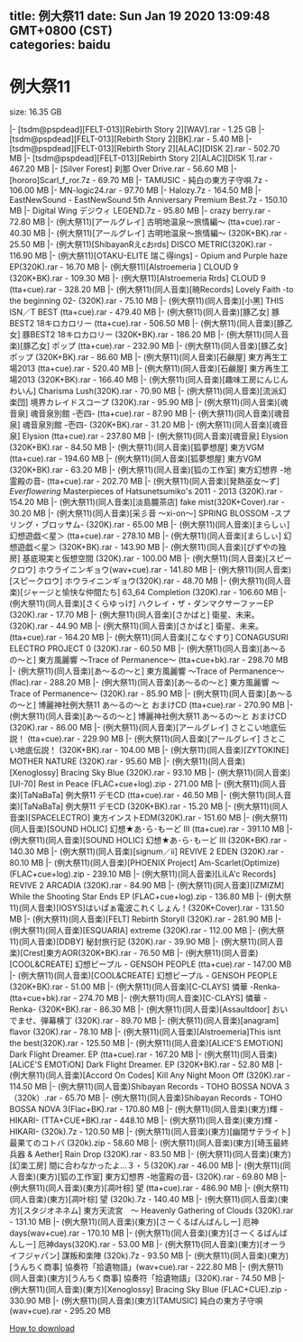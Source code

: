 
title: 例大祭11
date: Sun Jan 19 2020 13:09:48 GMT+0800 (CST)    
categories: baidu
---

# 例大祭11
size: 16.35 GB
 
 
|- [tsdm@pspdead][FELT-013][Rebirth Story 2][WAV].rar - 1.25 GB
|- [tsdm@pspdead][FELT-013][Rebirth Story 2][BK].rar - 5.40 MB
|- [tsdm@pspdead][FELT-013][Rebirth Story 2][ALAC][DISK 2].rar - 502.70 MB
|- [tsdm@pspdead][FELT-013][Rebirth Story 2][ALAC][DISK 1].rar - 467.20 MB
|- [Silver Forest] 刹那 Over Drive.rar - 56.60 MB
|- [hororo]Scarl_f_ror.7z - 69.70 MB
|- TAMUSIC - 純白の東方子守唄.7z - 106.00 MB
|- MN-logic24.rar - 97.70 MB
|- Halozy.7z - 164.50 MB
|- EastNewSound  - EastNewSound 5th Anniversary Premium Best.7z - 150.10 MB
|- Digital Wing デジウィ LEGEND.7z - 95.80 MB
|- crazy berry.rar - 72.80 MB
|- (例大祭11)[アールグレイ] 古明地温泉～旅情編～ (tta+cue).rar - 40.30 MB
|- (例大祭11)[アールグレイ] 古明地温泉～旅情編～ (320K+BK).rar - 25.50 MB
|- (例大祭11)[ShibayanRえcおrds] DISCO METRIC(320K).rar - 116.90 MB
|- (例大祭11)[OTAKU-ELITE 瑞こ得ings] - Opium and Purple haze EP(320K).rar - 16.70 MB
|- (例大祭11)[Alstroemeria ] CLOUD 9 (320K+BK).rar - 109.30 MB
|- (例大祭11)[Alstroemeria Rrds] CLOUD 9 (tta+cue).rar - 328.20 MB
|- (例大祭11)(同人音楽)[暁Records] Lovely Faith -to the beginning 02- (320K).rar - 75.10 MB
|- (例大祭11)(同人音楽)[小黑] THIS ISN／T BEST (tta+cue).rar - 479.40 MB
|- (例大祭11)(同人音楽)[豚乙女] 豚BEST2 18キロカロリー (tta+cue).rar - 506.50 MB
|- (例大祭11)(同人音楽)[豚乙女] 豚BEST2 18キロカロリー (320K+BK).rar - 186.20 MB
|- (例大祭11)(同人音楽)[豚乙女] ポップ (tta+cue).rar - 232.90 MB
|- (例大祭11)(同人音楽)[豚乙女] ポップ (320K+BK).rar - 86.60 MB
|- (例大祭11)(同人音楽)[石鹸屋] 東方再生工場2013 (tta+cue).rar - 520.40 MB
|- (例大祭11)(同人音楽)[石鹸屋] 東方再生工場2013 (320K+BK).rar - 166.40 MB
|- (例大祭11)(同人音楽)[趣味工房にんじんわいん] Charisma Lush(320K).rar - 70.90 MB
|- (例大祭11)(同人音楽)[流派幻楽団] 境界カレイドスコープ (320K).rar - 95.90 MB
|- (例大祭11)(同人音楽)[魂音泉] 魂音泉別館 -壱四- (tta+cue).rar - 87.90 MB
|- (例大祭11)(同人音楽)[魂音泉] 魂音泉別館 -壱四- (320K+BK).rar - 31.20 MB
|- (例大祭11)(同人音楽)[魂音泉] Elysion (tta+cue).rar - 237.80 MB
|- (例大祭11)(同人音楽)[魂音泉] Elysion (320K+BK).rar - 84.50 MB
|- (例大祭11)(同人音楽)[狐夢想屋] 東方VGM (tta+cue).rar - 194.60 MB
|- (例大祭11)(同人音楽)[狐夢想屋] 東方VGM (320K+BK).rar - 63.20 MB
|- (例大祭11)(同人音楽)[狐の工作室] 東方幻想界 -地霊殿の音- (tta+cue).rar - 202.70 MB
|- (例大祭11)(同人音楽)[発熱巫女～ず] _Everflowering_ Masterpieces of Hatsunetsumiko's 2011 - 2013 (320K).rar - 154.20 MB
|- (例大祭11)(同人音楽)[淡島朧茶店] fake mist(320K+Cover).rar - 30.20 MB
|- (例大祭11)(同人音楽)[采彡音 ～xi-on～] SPRING BLOSSOM -スプリング・ブロッサム- (320K).rar - 65.00 MB
|- (例大祭11)(同人音楽)[まらしぃ] 幻想遊戯＜星＞ (tta+cue).rar - 278.10 MB
|- (例大祭11)(同人音楽)[まらしぃ] 幻想遊戯＜星＞ (320K+BK).rar - 143.90 MB
|- (例大祭11)(同人音楽)[ぴずやの独房] 基底現実と仮想空間 (320K).rar - 100.00 MB
|- (例大祭11)(同人音楽)[スピークロウ] ホウライニンギョウ(wav+cue).rar - 141.80 MB
|- (例大祭11)(同人音楽)[スピークロウ] ホウライニンギョウ(320K).rar - 48.70 MB
|- (例大祭11)(同人音楽)[ジャージと愉快な仲間たち] 63_64 Completion (320K).rar - 106.60 MB
|- (例大祭11)(同人音楽)[さくらゆっけ] ハクレイ・ザ・ダンマクサーファーEP (320K).rar - 17.70 MB
|- (例大祭11)(同人音楽)[さかばと] 衛星、未来。(320K).rar - 44.90 MB
|- (例大祭11)(同人音楽)[さかばと] 衛星、未来。 (tta+cue).rar - 164.20 MB
|- (例大祭11)(同人音楽)[こなぐすり] CONAGUSURI ELECTRO PROJECT 0 (320K).rar - 60.50 MB
|- (例大祭11)(同人音楽)[あ～るの～と] 東方風麗響 ～Trace of Permanence～ (tta+cue+bk).rar - 298.70 MB
|- (例大祭11)(同人音楽)[あ～るの～と] 東方風麗響 ～Trace of Permanence～ (flac).rar - 288.20 MB
|- (例大祭11)(同人音楽)[あ～るの～と] 東方風麗響 ～Trace of Permanence～ (320K).rar - 85.90 MB
|- (例大祭11)(同人音楽)[あ～るの～と] 博麗神社例大祭11 あ～るの～と おまけCD (tta+cue).rar - 270.90 MB
|- (例大祭11)(同人音楽)[あ～るの～と] 博麗神社例大祭11 あ～るの～と おまけCD (320K).rar - 86.00 MB
|- (例大祭11)(同人音楽)[アールグレイ] さとこい地底伝説！ (tta+cue).rar - 229.90 MB
|- (例大祭11)(同人音楽)[アールグレイ] さとこい地底伝説！ (320K+BK).rar - 104.00 MB
|- (例大祭11)(同人音楽)[ZYTOKINE] MOTHER NATURE (320K).rar - 95.60 MB
|- (例大祭11)(同人音楽)[Xenoglossy] Bracing Sky Blue (320K).rar - 93.10 MB
|- (例大祭11)(同人音楽)[UI-70] Rest in Peace (FLAC+cue+log).zip - 271.00 MB
|- (例大祭11)(同人音楽)[TaNaBaTa] 例大祭11 デモCD (tta+cue).rar - 46.50 MB
|- (例大祭11)(同人音楽)[TaNaBaTa] 例大祭11 デモCD (320K+BK).rar - 15.20 MB
|- (例大祭11)(同人音楽)[SPACELECTRO] 東方インストEDM(320K).rar - 151.60 MB
|- (例大祭11)(同人音楽)[SOUND HOLIC] 幻想★あ･ら･もーど III (tta+cue).rar - 391.10 MB
|- (例大祭11)(同人音楽)[SOUND HOLIC] 幻想★あ･ら･もーど III (320K+BK).rar - 140.30 MB
|- (例大祭11)(同人音楽)[signum／ii] REVIVE 2 EDEN (320K).rar - 80.10 MB
|- (例大祭11)(同人音楽)[PHOENIX Project] Am-Scarlet(Optimize) (FLAC+cue+log).zip - 239.10 MB
|- (例大祭11)(同人音楽)[LiLA'c Records] REVIVE 2 ARCADIA (320K).rar - 84.90 MB
|- (例大祭11)(同人音楽)[IZMIZM] While the Shooting Star Ends EP (FLAC+cue+log).zip - 136.80 MB
|- (例大祭11)(同人音楽)[IOSYS]はいぱぁ電波これくしょん！(320K+Cover).rar - 131.50 MB
|- (例大祭11)(同人音楽)[FELT] Rebirth StoryⅡ (320K).rar - 281.90 MB
|- (例大祭11)(同人音楽)[ESQUARIA] extreme (320K).rar - 112.00 MB
|- (例大祭11)(同人音楽)[DDBY] 秘封旅行記 (320K).rar - 39.90 MB
|- (例大祭11)(同人音楽)[Crest]東方AOR(320K+BK).rar - 76.50 MB
|- (例大祭11)(同人音楽)[COOL&CREATE] 幻想ピープル - GENSOH PEOPLE (tta+cue).rar - 147.00 MB
|- (例大祭11)(同人音楽)[COOL&CREATE] 幻想ピープル - GENSOH PEOPLE (320K+BK).rar - 51.00 MB
|- (例大祭11)(同人音楽)[C-CLAYS] 憐華 -Renka- (tta+cue+bk).rar - 274.70 MB
|- (例大祭11)(同人音楽)[C-CLAYS] 憐華 -Renka- (320K+BK).rar - 86.30 MB
|- (例大祭11)(同人音楽)[Assaultdoor] おいでませ、弾幕横丁 (320K).rar - 89.70 MB
|- (例大祭11)(同人音楽)[anagram] flavor (320K).rar - 78.10 MB
|- (例大祭11)(同人音楽)[Alstroemeria]This isnt the best(320K).rar - 125.50 MB
|- (例大祭11)(同人音楽)[ALiCE'S EMOTiON] Dark Flight Dreamer. EP (tta+cue).rar - 167.20 MB
|- (例大祭11)(同人音楽)[ALiCE'S EMOTiON] Dark Flight Dreamer. EP (320K+BK).rar - 52.80 MB
|- (例大祭11)(同人音楽)[Accord On Codes] Kill Any Night Moon Off (320K).rar - 114.50 MB
|- (例大祭11)(同人音楽)Shibayan Records - TOHO BOSSA NOVA 3（320k）.rar - 65.70 MB
|- (例大祭11)(同人音楽)Shibayan Records - TOHO BOSSA NOVA 3(Flac+BK).rar - 170.80 MB
|- (例大祭11)(同人音楽)(東方)輝 -HIKARI- (TTA+CUE+BK).rar - 448.10 MB
|- (例大祭11)(同人音楽)(東方)輝 -HIKARI- (320k).7z - 120.50 MB
|- (例大祭11)(同人音楽)(東方)[幽閉サテライト] 最果てのコトバ (320k).zip - 58.60 MB
|- (例大祭11)(同人音楽)(東方)[埼玉最終兵器 & Aether] Rain Drop (320K).rar - 83.50 MB
|- (例大祭11)(同人音楽)(東方)[幻楽工房] 間に合わなかったよ…３・５(320K).rar - 46.00 MB
|- (例大祭11)(同人音楽)(東方)[狐の工作室] 東方幻想界 -地霊殿の音- (320K).rar - 69.80 MB
|- (例大祭11)(同人音楽)(東方)[凋叶棕] 望 (tta+cue).rar - 486.90 MB
|- (例大祭11)(同人音楽)(東方)[凋叶棕] 望 (320k).7z - 140.40 MB
|- (例大祭11)(同人音楽)(東方)[スタジオネネム] 東方天流宮　～ Heavenly Gathering of Clouds (320K).rar - 131.10 MB
|- (例大祭11)(同人音楽)(東方)[さーくるばんばんしー] 厄神days(wav+cue).rar - 170.10 MB
|- (例大祭11)(同人音楽)(東方)[さーくるばんばんしー] 厄神days(320K).rar - 53.00 MB
|- (例大祭11)(同人音楽)(東方)[オーライフジャパン] 謀叛和楽陣 (320k).7z - 93.50 MB
|- (例大祭11)(同人音楽)(東方)[うんちく商事] 協奏符「拾遺物語」(wav+cue).rar - 222.80 MB
|- (例大祭11)(同人音楽)(東方)[うんちく商事] 協奏符「拾遺物語」(320K).rar - 74.50 MB
|- (例大祭11)(同人音楽)(東方)[Xenoglossy] Bracing Sky Blue (FLAC+CUE).zip - 330.90 MB
|- (例大祭11)(同人音楽)(東方)[TAMUSIC] 純白の東方子守唄 (wav+cue).rar - 295.20 MB

[How to download](https://bpcam.bemobtrk.com/go/2ceec3aa-1ca2-46d6-b9ff-aaa5c184517c?jno=714)